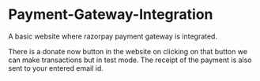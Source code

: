 # Payment-Gateway-Integration
A basic website where razorpay payment gateway is integrated.

 There is a donate now button in the website on clicking on that button we can make transactions but in test mode. The receipt of the payment is also sent to your entered email id.
